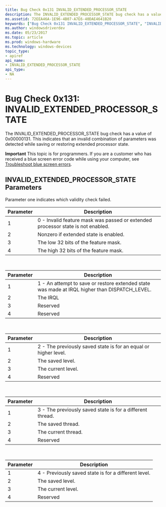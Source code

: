 ```yaml
---
title: Bug Check 0x131 INVALID_EXTENDED_PROCESSOR_STATE
description: The INVALID_EXTENDED_PROCESSOR_STATE bug check has a value of 0x00000131. This indicates that an invalid combination of parameters was detected while saving or restoring extended processor state.
ms.assetid: 72EEA46A-1E96-4B07-A7E6-40DAE4641B20
keywords: ["Bug Check 0x131 INVALID_EXTENDED_PROCESSOR_STATE", "INVALID_EXTENDED_PROCESSOR_STATE"]
ms.author: windowsdriverdev
ms.date: 05/23/2017
ms.topic: article
ms.prod: windows-hardware
ms.technology: windows-devices
topic_type:
- apiref
api_name:
- INVALID_EXTENDED_PROCESSOR_STATE
api_type:
- NA
---
```


# Bug Check 0x131: INVALID\_EXTENDED\_PROCESSOR\_STATE


The INVALID\_EXTENDED\_PROCESSOR\_STATE bug check has a value of 0x00000131. This indicates that an invalid combination of parameters was detected while saving or restoring extended processor state.

**Important** This topic is for programmers. If you are a customer who has received a blue screen error code while using your computer, see [Troubleshoot blue screen errors](http://windows.microsoft.com/windows-10/troubleshoot-blue-screen-errors).

## INVALID\_EXTENDED\_PROCESSOR\_STATE Parameters


Parameter one indicates which validity check failed.

| Parameter | Description                                                                     |
|-----------|---------------------------------------------------------------------------------|
| 1         | 0 - Invalid feature mask was passed or extended processor state is not enabled. |
| 2         | Nonzero if extended state is enabled.                                           |
| 3         | The low 32 bits of the feature mask.                                            |
| 4         | The high 32 bits of the feature mask.                                           |

 

| Parameter | Description                                                                                    |
|-----------|------------------------------------------------------------------------------------------------|
| 1         | 1 - An attempt to save or restore extended state was made at IRQL higher than DISPATCH\_LEVEL. |
| 2         | The IRQL                                                                                       |
| 3         | Reserved                                                                                       |
| 4         | Reserved                                                                                       |

 

| Parameter | Description                                                     |
|-----------|-----------------------------------------------------------------|
| 1         | 2 - The previously saved state is for an equal or higher level. |
| 2         | The saved level.                                                |
| 3         | The current level.                                              |
| 4         | Reserved                                                        |

 

| Parameter | Description                                               |
|-----------|-----------------------------------------------------------|
| 1         | 3 - The previously saved state is for a different thread. |
| 2         | The saved thread.                                         |
| 3         | The current thread.                                       |
| 4         | Reserved                                                  |

 

| Parameter | Description                                          |
|-----------|------------------------------------------------------|
| 1         | 4 - Previously saved state is for a different level. |
| 2         | The saved level.                                     |
| 3         | The current level.                                   |
| 4         | Reserved                                             |

 

 

 




